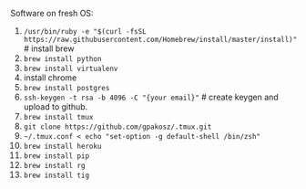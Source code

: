 Software on fresh OS:
1. `/usr/bin/ruby -e "$(curl -fsSL https://raw.githubusercontent.com/Homebrew/install/master/install)"` # install brew
2. `brew install python`
3. `brew install virtualenv`
4. install chrome
5. `brew install postgres`
6. `ssh-keygen -t rsa -b 4096 -C "{your email}"`  # create keygen and upload to github.
7. `brew install tmux`
8. `git clone https://github.com/gpakosz/.tmux.git` 
9. `~/.tmux.conf < echo "set-option -g default-shell /bin/zsh"`
10. `brew install heroku`
11. `brew install pip`
12. `brew install rg`
13. `brew install tig`

